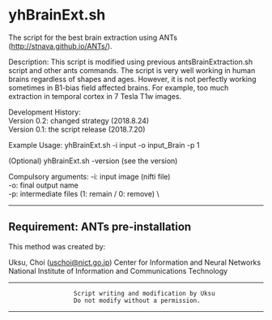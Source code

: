 # yhBrainExt.sh

The script for the best brain extraction using ANTs (http://stnava.github.io/ANTs/).

  Description:
  This script is modified using previous antsBrainExtraction.sh script and other
  ants commands.
  The script is very well working in human brains regardless of shapes and ages.
  However, it is not perfectly working sometimes in B1-bias field affected brains.
  For example, too much extraction in temporal cortex in 7 Tesla T1w images.

  Development History: \
    Version 0.2: changed strategy (2018.8.24) \
    Version 0.1: the script release (2018.7.20)

  Example Usage:
  yhBrainExt.sh -i input -o input_Brain -p 1

  (Optional)
  yhBrainExt.sh -version (see the version)

  Compulsory arguments:
      -i:  input image (nifti file) \
      -o:  final output name \
      -p:  intermediate files (1: remain / 0: remove) \

--------------------------------------------------------------------------------------
  Requirement: ANTs pre-installation
--------------------------------------------------------------------------------------
  This method was created by:

  Uksu, Choi (uschoi@nict.go.jp)
  Center for Information and Neural Networks
  National Institute of Information and Communications Technology

--------------------------------------------------------------------------------------
                      Script writing and modification by Uksu
                      Do not modify without a permission.
--------------------------------------------------------------------------------------
